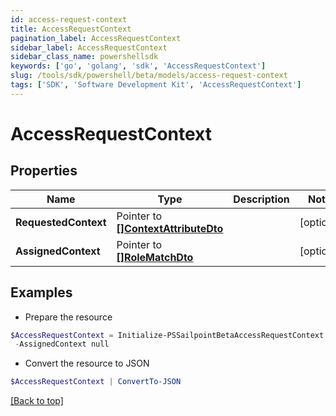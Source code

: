 ```yaml
---
id: access-request-context
title: AccessRequestContext
pagination_label: AccessRequestContext
sidebar_label: AccessRequestContext
sidebar_class_name: powershellsdk
keywords: ['go', 'golang', 'sdk', 'AccessRequestContext'] 
slug: /tools/sdk/powershell/beta/models/access-request-context
tags: ['SDK', 'Software Development Kit', 'AccessRequestContext']
---
```



# AccessRequestContext

## Properties

Name | Type | Description | Notes
------------ | ------------- | ------------- | -------------
**RequestedContext** |  Pointer to [**[]ContextAttributeDto**](context-attribute-dto) |  | [optional] 
**AssignedContext** |  Pointer to [**[]RoleMatchDto**](role-match-dto) |  | [optional] 

## Examples

- Prepare the resource
```powershell
$AccessRequestContext = Initialize-PSSailpointBetaAccessRequestContext  -RequestedContext null `
 -AssignedContext null
```

- Convert the resource to JSON
```powershell
$AccessRequestContext | ConvertTo-JSON
```


[[Back to top]](#) 

